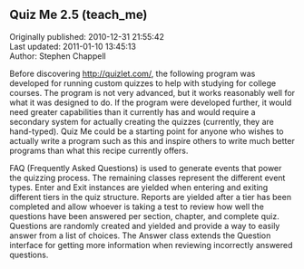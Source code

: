 ## Quiz Me 2.5 (teach_me)  
Originally published: 2010-12-31 21:55:42  
Last updated: 2011-01-10 13:45:13  
Author: Stephen Chappell  
  
Before discovering http://quizlet.com/, the following program was developed for running custom quizzes to help with studying for college courses. The program is not very advanced, but it works reasonably well for what it was designed to do. If the program were developed further, it would need greater capabilities than it currently has and would require a secondary system for actually creating the quizzes (currently, they are hand-typed). Quiz Me could be a starting point for anyone who wishes to actually write a program such as this and inspire others to write much better programs than what this recipe currently offers.

FAQ (Frequently Asked Questions) is used to generate events that power the quizzing process. The remaining classes represent the different event types. Enter and Exit instances are yielded when entering and exiting different tiers in the quiz structure. Reports are yielded after a tier has been completed and allow whoever is taking a test to review how well the questions have been answered per section, chapter, and complete quiz. Questions are randomly created and yielded and provide a way to easily answer from a list of choices. The Answer class extends the Question interface for getting more information when reviewing incorrectly answered questions.